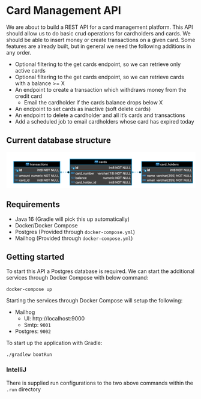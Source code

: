 # Card Management API

We are about to build a REST API for a card management platform.
This API should allow us to do basic crud operations for cardholders and cards.
We should be able to insert money or create transactions on a given card.
Some features are already built, but in general we need the following additions in any order.

- Optional filtering to the get cards endpoint, so we can retrieve only active cards
- Optional filtering to the get cards endpoint, so we can retrieve cards with a balance >= X
- An endpoint to create a transaction which withdraws money from the credit card
    - Email the cardholder if the cards balance drops below X
- An endpoint to set cards as inactive (soft delete cards)
- An endpoint to delete a cardholder and all it’s cards and transactions
- Add a scheduled job to email cardholders whose card has expired today


## Current database structure

![Database ER diagram](images/db.png)


## Requirements

- Java 16 (Gradle will pick this up automatically)
- Docker/Docker Compose
- Postgres (Provided through `docker-compose.yml`)
- Mailhog (Provided through `docker-compose.yml`)

## Getting started
To start this API a Postgres database is required.
We can start the additional services through Docker Compose with below command:

```shell
docker-compose up
```

Starting the services through Docker Compose will setup the following:
- Mailhog
  - UI: http://localhost:9000
  - Smtp: `9001`
- Postgres: `9002`

To start up the application with Gradle:

```shell
./gradlew bootRun
```

### IntelliJ
There is supplied run configurations to the two above commands within the `.run` directory

